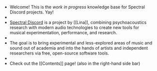 - Welcome! This is the *work in progress* knowledge base for Spectral Discord projects. Yay!
-
- [Spectral Discord](https://spectraldiscord.com) is a project by [[Lina]], combining psychoacoustics research with modern audio technologies to create new tools for musical experimentation, performance, and research.
-
- The goal is to bring experimental and less-explored areas of music and sound out of academia and into the hands of artists and independent researchers via free, open-source software tools.
-
- Check out the [[Contents]] page! (also in the right-hand side bar)
